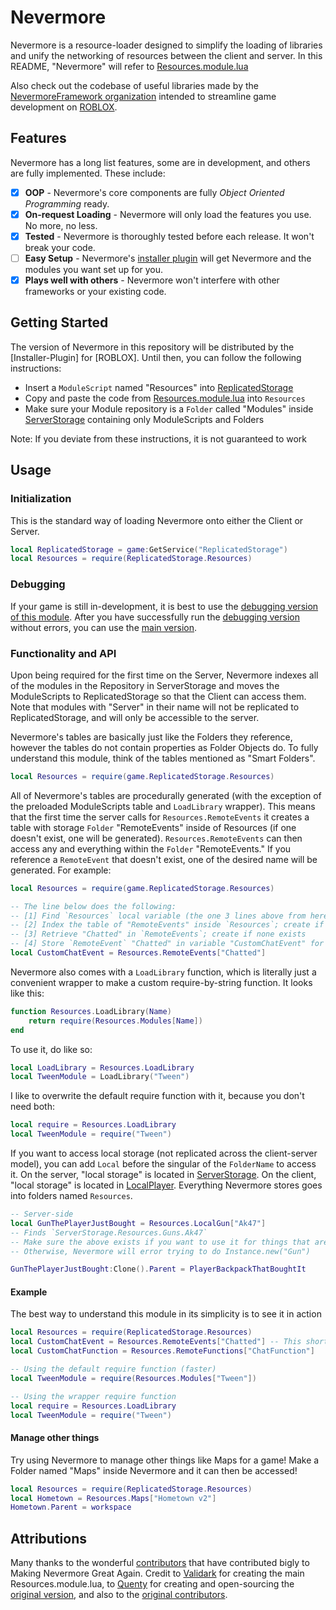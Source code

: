 # Nevermore

Nevermore is a resource-loader designed to simplify the loading of libraries and unify the networking of resources between the client and server. In this README, "Nevermore" will refer to [Resources.module.lua](https://github.com/NevermoreFramework/Nevermore/blob/master/Engine/Resources.module.lua)

Also check out the codebase of useful libraries made by the [NevermoreFramework organization](https://github.com/NevermoreFramework) intended to streamline game development on [ROBLOX](https://roblox.com).

## Features

Nevermore has a long list features, some are in development, and others are fully implemented. These include:

- [x] **OOP** - Nevermore's core components are fully *Object Oriented Programming* ready.
- [x] **On-request Loading** - Nevermore will only load the features you use. No more, no less.
- [x] **Tested** - Nevermore is thoroughly tested before each release. It won't break your code.
- [ ] **Easy Setup** - Nevermore's [installer plugin](https://github.com/NevermoreEngine/Installation-Plugin) will get Nevermore and the modules you want set up for you.
- [x] **Plays well with others** - Nevermore won't interfere with other frameworks or your existing code.

## Getting Started

The version of Nevermore in this repository will be distributed by the [Installer-Plugin] for [ROBLOX]. Until then, you can follow the following instructions:
* Insert a `ModuleScript` named "Resources" into [ReplicatedStorage](http://wiki.roblox.com/index.php?title=API:Class/ReplicatedStorage)
* Copy and paste the code from  [Resources.module.lua](https://github.com/NevermoreFramework/Nevermore/blob/master/Engine/Resources.module.lua) into `Resources`
* Make sure your Module repository is a `Folder` called "Modules" inside [ServerStorage](http://wiki.roblox.com/index.php?title=API:Class/ServerStorage) containing only ModuleScripts and Folders

Note: If you deviate from these instructions, it is not guaranteed to work

## Usage

### Initialization
This is the standard way of loading Nevermore onto either the Client or Server.
```lua
local ReplicatedStorage = game:GetService("ReplicatedStorage")
local Resources = require(ReplicatedStorage.Resources)
```
### Debugging
If your game is still in-development, it is best to use the [debugging version of this module](https://github.com/NevermoreFramework/Nevermore/blob/master/Engine/Resources_Debug.module.lua). After you have successfully run the [debugging version](https://github.com/NevermoreFramework/Nevermore/blob/master/Engine/Resources_Debug.module.lua) without errors, you can use the [main version](https://github.com/NevermoreFramework/Nevermore/blob/master/Engine/Resources.module.lua).

### Functionality and API
Upon being required for the first time on the Server, Nevermore indexes all of the modules in the Repository in ServerStorage and moves the ModuleScripts to ReplicatedStorage so that the Client can access them. Note that modules with "Server" in their name will not be replicated to ReplicatedStorage, and will only be accessible to the server.

Nevermore's tables are basically just like the Folders they reference, however the tables do not contain properties as Folder Objects do. To fully understand this module, think of the tables mentioned as "Smart Folders".

```lua
local Resources = require(game.ReplicatedStorage.Resources)
```

All of Nevermore's tables are procedurally generated (with the exception of the preloaded ModuleScripts table and `LoadLibrary` wrapper). This means that the first time the server calls for `Resources.RemoteEvents` it creates a table with storage `Folder` "RemoteEvents" inside of Resources (if one doesn't exist, one will be generated). `Resources.RemoteEvents` can then access any and everything within the `Folder` "RemoteEvents." If you reference a `RemoteEvent` that doesn't exist, one of the desired name will be generated. For example:

```lua
local Resources = require(game.ReplicatedStorage.Resources)

-- The line below does the following:
-- [1] Find `Resources` local variable (the one 3 lines above from here)
-- [2] Index the table of "RemoteEvents" inside `Resources`; create if none exists
-- [3] Retrieve "Chatted" in `RemoteEvents`; create if none exists
-- [4] Store `RemoteEvent` "Chatted" in variable "CustomChatEvent" for later use
local CustomChatEvent = Resources.RemoteEvents["Chatted"]
```

Nevermore also comes with a `LoadLibrary` function, which is literally just a convenient wrapper to make a custom require-by-string function. It looks like this:
```lua
function Resources.LoadLibrary(Name)
	return require(Resources.Modules[Name])
end
```
To use it, do like so:
```lua
local LoadLibrary = Resources.LoadLibrary
local TweenModule = LoadLibrary("Tween")
```
I like to overwrite the default require function with it, because you don't need both:
```lua
local require = Resources.LoadLibrary
local TweenModule = require("Tween")
```

If you want to access local storage (not replicated across the client-server model), you can add `Local` before the singular of the `FolderName` to access it. On the server, "local storage" is located in [ServerStorage](http://wiki.roblox.com/index.php?title=API:Class/ServerStorage). On the client, "local storage" is located in [LocalPlayer](http://wiki.roblox.com/index.php?title=API:Class/Players/LocalPlayer). Everything Nevermore stores goes into folders named `Resources`.

```lua
-- Server-side
local GunThePlayerJustBought = Resources.LocalGun["Ak47"]
-- Finds `ServerStorage.Resources.Guns.Ak47`
-- Make sure the above exists if you want to use it for things that are not valid Roblox Classes
-- Otherwise, Nevermore will error trying to do Instance.new("Gun")

GunThePlayerJustBought:Clone().Parent = PlayerBackpackThatBoughtIt
```

#### Example
The best way to understand this module in its simplicity is to see it in action
```lua
local Resources = require(ReplicatedStorage.Resources)
local CustomChatEvent = Resources.RemoteEvents["Chatted"] -- This shortcut is in the Configuration of Nevermore
local CustomChatFunction = Resources.RemoteFunctions["ChatFunction"]
```

```lua
-- Using the default require function (faster)
local TweenModule = require(Resources.Modules["Tween"])

-- Using the wrapper require function
local require = Resources.LoadLibrary
local TweenModule = require("Tween")
```

#### Manage other things
Try using Nevermore to manage other things like Maps for a game! Make a Folder named "Maps" inside Nevermore and it can then be accessed!

```lua
local Resources = require(ReplicatedStorage.Resources)
local Hometown = Resources.Maps["Hometown v2"]
Hometown.Parent = workspace
```

## Attributions

Many thanks to the wonderful [contributors](https://github.com/NevermoreEngine/Nevermore/graphs/contributors) that have contributed bigly to Making Nevermore Great Again. Credit to [Validark](https://github.com/Narrev) for creating the main Resources.module.lua, to [Quenty](https://github.com/Quenty) for creating and open-sourcing the [original version](https://github.com/Quenty/NevermoreEngine), and also to the [original contributors]( https://github.com/Quenty/NevermoreEngine/graphs/contributors).
